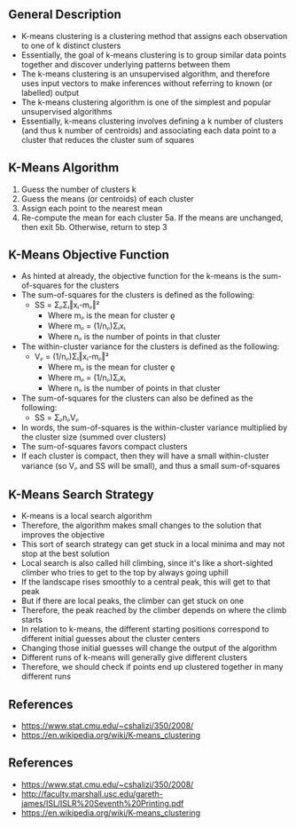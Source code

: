 ## General Description
- K-means clustering is a clustering method that assigns each observation to one of k distinct clusters
- Essentially, the goal of k-means clustering is to group similar data points together and discover underlying patterns between them
- The k-means clustering is an unsupervised algorithm, and therefore uses input vectors to make inferences without referring to known (or labelled) output
- The k-means clustering algorithm is one of the simplest and popular unsupervised algorithms
- Essentially, k-means clustering involves defining a k number of clusters (and thus k number of centroids) and associating each data point to a cluster that reduces the cluster sum of squares

## K-Means Algorithm
1. Guess the number of clusters k
2. Guess the means (or centroids) of each cluster
3. Assign each point to the nearest mean
4. Re-compute the mean for each cluster
5a. If the means are unchanged, then exit
5b. Otherwise, return to step 3

## K-Means Objective Function
- As hinted at already, the objective function for the k-means is the sum-of-squares for the clusters
- The sum-of-squares for the clusters is defined as the following:
	- SS = ΣᵨΣᵢ‖xᵢ-mᵨ‖²
		- Where mᵨ is the mean for cluster ϱ
		- Where mᵨ = (1/nᵨ)Σᵢxᵢ
		- Where nᵨ is the number of points in that cluster
- The within-cluster variance for the clusters is defined as the following:
	- Vᵨ = (1/nᵨ)Σᵢ‖xᵢ-mᵨ‖²
		- Where mᵨ is the mean for cluster ϱ
		- Where mᵨ = (1/nᵨ)Σᵢxᵢ
		- Where nᵨ is the number of points in that cluster
- The sum-of-squares for the clusters can also be defined as the following:
	- SS = ΣᵨnᵨVᵨ
- In words, the sum-of-squares is the within-cluster variance multiplied by the cluster size (summed over clusters)
- The sum-of-squares favors compact clusters
- If each cluster is compact, then they will have a small within-cluster variance (so Vᵨ and SS will be small), and thus a small sum-of-squares

## K-Means Search Strategy
- K-means is a local search algorithm
- Therefore, the algorithm makes small changes to the solution that improves the objective
- This sort of search strategy can get stuck in a local minima and may not stop at the best solution
- Local search is also called hill climbing, since it's like a short-sighted climber who tries to get to the top by always going uphill
- If the landscape rises smoothly to a central peak, this will get to that peak
- But if there are local peaks, the climber can get stuck on one
- Therefore, the peak reached by the climber depends on where the climb starts
- In relation to k-means, the different starting positions correspond to different initial guesses about the cluster centers
- Changing those initial guesses will change the output of the algorithm
- Different runs of k-means will generally give different clusters
- Therefore, we should check if points end up clustered together in many different runs

## References
- https://www.stat.cmu.edu/~cshalizi/350/2008/
- https://en.wikipedia.org/wiki/K-means_clustering

## References
- https://www.stat.cmu.edu/~cshalizi/350/2008/
- http://faculty.marshall.usc.edu/gareth-james/ISL/ISLR%20Seventh%20Printing.pdf
- https://en.wikipedia.org/wiki/K-means_clustering
